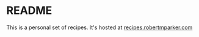 # README

This is a personal set of recipes.  It's hosted at [recipes.robertmparker.com](https://recipes.robertmparker.com)
